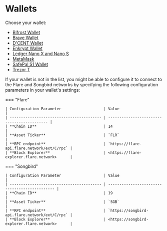 # Wallets

Choose your wallet:

* [Bifrost Wallet](./bifrost-wallet.md)
* [Brave Wallet](./brave-wallet.md)
* [D'CENT Wallet](./dcent-wallet.md)
* [Enkrypt Wallet](./enkrypt-wallet.md)
* [Ledger Nano X and Nano S](./how-to-access-flare-network-with-a-ledger-device.md)
* [MetaMask](./how-to-access-flare-network-with-metamask.md)
* [SafePal S1 Wallet](./safepal-s1-wallet.md)
* [Trezor T](./how-to-access-flare-network-with-a-trezor-device.md)

If your wallet is not in the list, you might be able to configure it to connect to the Flare and Songbird networks by specifying the following configuration parameters in your wallet's settings:

=== "Flare"

    | Configuration Parameter                   | Value                                       |
    | ----------------------------------------- | ------------------------------------------- |
    | **Chain ID**                              | 14                                          |
    | **Asset Ticker**                          | `FLR`                                       |
    | **RPC endpoint**                          | `https://flare-api.flare.network/ext/C/rpc` |
    | **Block Explorer**                        | <https://flare-explorer.flare.network>      |

=== "Songbird"

    | Configuration Parameter                   | Value                                          |
    | ----------------------------------------- | ---------------------------------------------- |
    | **Chain ID**                              | 19                                             |
    | **Asset Ticker**                          | `SGB`                                          |
    | **RPC endpoint**                          | `https://songbird-api.flare.network/ext/C/rpc` |
    | **Block Explorer**                        | <https://songbird-explorer.flare.network>      |
